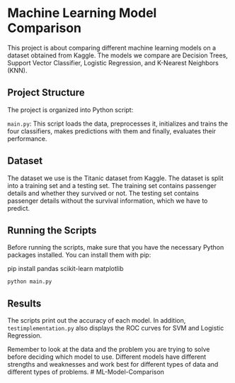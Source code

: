 # Machine Learning Model Comparison

This project is about comparing different machine learning models on a dataset obtained from Kaggle. The models we compare are Decision Trees, Support Vector Classifier, Logistic Regression, and K-Nearest Neighbors (KNN).


## Project Structure

The project is organized into Python script:

`main.py`: This script loads the data, preprocesses it, initializes and trains the four classifiers, makes predictions with them and finally, evaluates their performance.

## Dataset

The dataset we use is the Titanic dataset from Kaggle. The dataset is split into a training set and a testing set. The training set contains passenger details and whether they survived or not. The testing set contains passenger details without the survival information, which we have to predict.

## Running the Scripts

Before running the scripts, make sure that you have the necessary Python packages installed. You can install them with pip:

pip install pandas scikit-learn matplotlib

`python main.py`


## Results

The scripts print out the accuracy of each model. In addition, `testimplementation.py` also displays the ROC curves for SVM and Logistic Regression.

Remember to look at the data and the problem you are trying to solve before deciding which model to use. Different models have different strengths and weaknesses and work best for different types of data and different types of problems.
#   M L - M o d e l - C o m p a r i s o n 
 
 